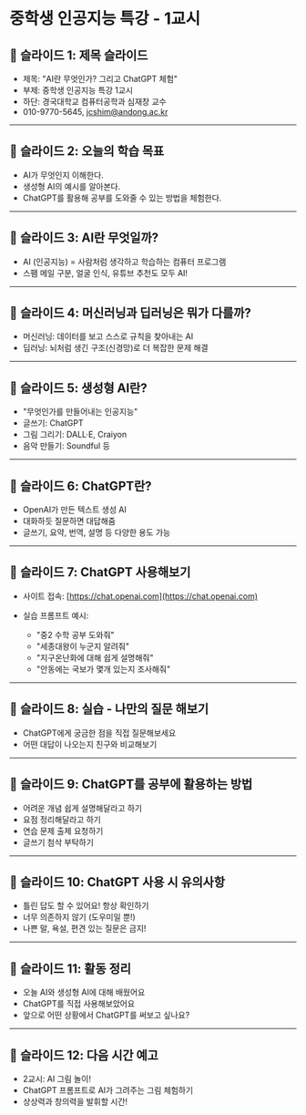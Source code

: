 # 중학생 인공지능 특강 - 1교시

## 📘 슬라이드 1: 제목 슬라이드

* 제목: "AI란 무엇인가? 그리고 ChatGPT 체험"
* 부제: 중학생 인공지능 특강 1교시
* 하단: 경국대학교 컴퓨터공학과 심재창 교수
* 010-9770-5645, jcshim@andong.ac.kr

---

## 📘 슬라이드 2: 오늘의 학습 목표

* AI가 무엇인지 이해한다.
* 생성형 AI의 예시를 알아본다.
* ChatGPT를 활용해 공부를 도와줄 수 있는 방법을 체험한다.

---

## 📘 슬라이드 3: AI란 무엇일까?

* AI (인공지능) = 사람처럼 생각하고 학습하는 컴퓨터 프로그램
* 스팸 메일 구분, 얼굴 인식, 유튜브 추천도 모두 AI!

---

## 📘 슬라이드 4: 머신러닝과 딥러닝은 뭐가 다를까?

* 머신러닝: 데이터를 보고 스스로 규칙을 찾아내는 AI
* 딥러닝: 뇌처럼 생긴 구조(신경망)로 더 복잡한 문제 해결

---

## 📘 슬라이드 5: 생성형 AI란?

* "무엇인가를 만들어내는 인공지능"
* 글쓰기: ChatGPT
* 그림 그리기: DALL·E, Craiyon
* 음악 만들기: Soundful 등

---

## 📘 슬라이드 6: ChatGPT란?

* OpenAI가 만든 텍스트 생성 AI
* 대화하듯 질문하면 대답해줌
* 글쓰기, 요약, 번역, 설명 등 다양한 용도 가능

---

## 📘 슬라이드 7: ChatGPT 사용해보기

* 사이트 접속: [https://chat.openai.com](https://chat.openai.com)
* 실습 프롬프트 예시:

  * "중2 수학 공부 도와줘"
  * "세종대왕이 누군지 알려줘"
  * "지구온난화에 대해 쉽게 설명해줘"
  * "안동에는 국보가 몇개 있는지 조사해줘"

---

## 📘 슬라이드 8: 실습 - 나만의 질문 해보기

* ChatGPT에게 궁금한 점을 직접 질문해보세요
* 어떤 대답이 나오는지 친구와 비교해보기

---

## 📘 슬라이드 9: ChatGPT를 공부에 활용하는 방법

* 어려운 개념 쉽게 설명해달라고 하기
* 요점 정리해달라고 하기
* 연습 문제 출제 요청하기
* 글쓰기 첨삭 부탁하기

---

## 📘 슬라이드 10: ChatGPT 사용 시 유의사항

* 틀린 답도 할 수 있어요! 항상 확인하기
* 너무 의존하지 않기 (도우미일 뿐!)
* 나쁜 말, 욕설, 편견 있는 질문은 금지!

---

## 📘 슬라이드 11: 활동 정리

* 오늘 AI와 생성형 AI에 대해 배웠어요
* ChatGPT를 직접 사용해보았어요
* 앞으로 어떤 상황에서 ChatGPT를 써보고 싶나요?

---

## 📘 슬라이드 12: 다음 시간 예고

* 2교시: AI 그림 놀이!
* ChatGPT 프롬프트로 AI가 그려주는 그림 체험하기
* 상상력과 창의력을 발휘할 시간!
